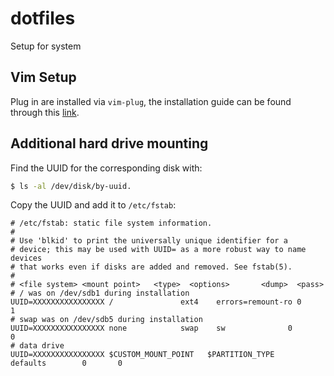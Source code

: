 # dotfiles
Setup for system

## Vim Setup
Plug in are installed via `vim-plug`, the installation guide can be found through this [link](https://github.com/junegunn/vim-plug).

## Additional hard drive mounting
Find the UUID for the corresponding disk with:
```sh
$ ls -al /dev/disk/by-uuid.
```
Copy the UUID and add it to ```/etc/fstab```:
```shell
# /etc/fstab: static file system information.
#
# Use 'blkid' to print the universally unique identifier for a
# device; this may be used with UUID= as a more robust way to name devices
# that works even if disks are added and removed. See fstab(5).
#
# <file system> <mount point>   <type>  <options>       <dump>  <pass>
# / was on /dev/sdb1 during installation
UUID=XXXXXXXXXXXXXXXX /               ext4    errors=remount-ro 0       1
# swap was on /dev/sdb5 during installation
UUID=XXXXXXXXXXXXXXXX none            swap    sw              0       0
# data drive
UUID=XXXXXXXXXXXXXXXX $CUSTOM_MOUNT_POINT   $PARTITION_TYPE    defaults        0       0
```
